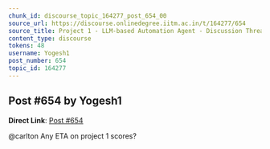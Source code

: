 ```yaml
---
chunk_id: discourse_topic_164277_post_654_00
source_url: https://discourse.onlinedegree.iitm.ac.in/t/164277/654
source_title: Project 1 - LLM-based Automation Agent - Discussion Thread [TDS Jan 2025]
content_type: discourse
tokens: 48
username: Yogesh1
post_number: 654
topic_id: 164277
---
```


## Post #654 by Yogesh1

**Direct Link**: [Post #654](https://discourse.onlinedegree.iitm.ac.in/t/164277/654)

@carlton Any ETA on project 1 scores?
